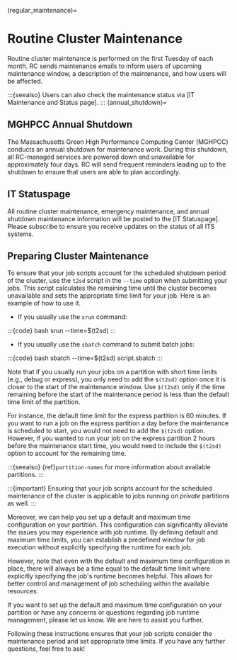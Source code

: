 (regular_maintenance)=

# Routine Cluster Maintenance

Routine cluster maintenance is performed on the first Tuesday of each month. RC sends maintenance emails to inform users of upcoming maintenance window, a description of the maintenance, and how users will be affected.

:::{seealso}
Users can also check the maintenance status via [IT Maintenance and Status page].
:::
(annual_shutdown)=
## MGHPCC Annual Shutdown

The Massachusetts Green High Performance Computing Center (MGHPCC) conducts an annual shutdown for maintenance work. During this shutdown, all RC-managed services are powered down and unavailable for approximately four days. RC will send frequent reminders leading up to the shutdown to ensure that users are able to plan accordingly.

## IT Statuspage

All routine cluster maintenance, emergency maintenance, and annual shutdown maintenance information will be posted to the [IT Statuspage]. Please subscribe to ensure you receive updates on the status of all ITS systems.

## Preparing Cluster Maintenance

To ensure that your job scripts account for the scheduled shutdown period of the cluster, use the `t2sd` script in the `--time` option when submitting your jobs. This script calculates the remaining time until the cluster becomes unavailable and sets the appropriate time limit for your job. Here is an example of how to use it.

- If you usually use the `srun` command:

:::{code} bash
srun --time=$(t2sd) <srun args>
:::

- If you usually use the `sbatch` command to submit batch jobs:

:::{code} bash
sbatch --time=$(t2sd) script.sbatch
:::

Note that if you usually run your jobs on a partition with short time limits (e.g., debug or express), you only need to add the `$(t2sd)` option once it is closer to the start of the maintenance window. Use `$(t2sd)` only if the time remaining before the start of the maintenance period is less than the default time limit of the partition.

For instance, the default time limit for the express partition is 60 minutes. If you want to run a job on the express partition a day before the maintenance is scheduled to start, you would not need to add the `$(t2sd)` option. However, if you wanted to run your job on the express partition 2 hours before the maintenance start time, you would need to include the `$(t2sd)` option to account for the remaining time.

:::{seealso}
{ref}`partition-names` for more information about available partitions.
:::

:::{important}
Ensuring that your job scripts account for the scheduled maintenance of the cluster is applicable to jobs running on *private* partitions as well.
:::

Moreover, we can help you set up a default and maximum time configuration on your partition. This configuration can significantly alleviate the issues you may experience with job runtime. By defining default and maximum time limits, you can establish a predefined window for job execution without explicitly specifying the runtime for each job.

However, note that even with the default and maximum time configuration in place, there will always be a time equal to the default time limit where explicitly specifying the job's runtime becomes helpful. This allows for better control and management of job scheduling within the available resources.

If you want to set up the default and maximum time configuration on your partition or have any concerns or questions regarding job runtime management, please let us know. We are here to assist you further.

Following these instructions ensures that your job scripts consider the maintenance period and set appropriate time limits. If you have any further questions, feel free to ask!

[IT Maintenance and Status]: https://northeastern.statuspage.io/